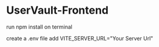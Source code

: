 # UserVault-Frontend

run npm install on terminal

create a .env file
add VITE_SERVER_URL="Your Server Url"
